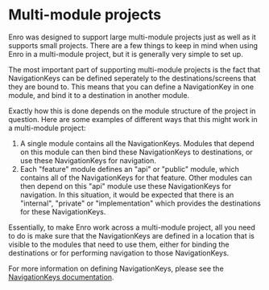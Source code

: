 # Multi-module projects
Enro was designed to support large multi-module projects just as well as it supports small projects. There are a few things to keep in mind when using Enro in a multi-module project, but it is generally very simple to set up. 

The most important part of supporting multi-module projects is the fact that NavigationKeys can be defined seperately to the destinations/screens that they are bound to. This means that you can define a NavigationKey in one module, and bind it to a destination in another module.

Exactly how this is done depends on the module structure of the project in question. Here are some examples of different ways that this might work in a multi-module project:
1. A single module contains all the NavigationKeys. Modules that depend on this module can then bind these NavigationKeys to destinations, or use these NavigationKeys for navigation.
2. Each "feature" module defines an "api" or "public" module, which contains all of the NavigationKeys for that feature. Other modules can then depend on this "api" module use these NavigationKeys for navigation. In this situation, it would be expected that there is an "internal", "private" or "implementation" which provides the destinations for these NavigationKeys.

Essentially, to make Enro work across a multi-module project, all you need to do is make sure that the NavigationKeys are defined in a location that is visible to the modules that need to use them, either for binding the destinations or for performing navigation to those NavigationKeys.

For more information on defining NavigationKeys, please see the [NavigationKeys documentation](./navigation-keys.md).